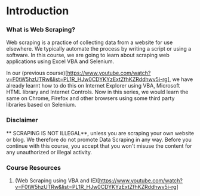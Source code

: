 # Introduction

### What is Web Scraping?
Web scraping is a practice of collecting data from a website for use elsewhere. We typically automate the process by writing a script or using a software. In this course, we are going to learn about scraping web applications using Excel VBA and Selenium. 

In our (previous course)[https://www.youtube.com/watch?v=F0tW5hzUTRw&list=PL1R_HJw0CDYKYzExtZfhKZRddhwv5i-rg], we have already learnt how to do this on Internet Explorer using VBA, Microsoft HTML library and Internet Controls. Now in this series, we would learn the same on Chrome, Firefox and other browsers using some third party libraries based on Selenium.


### Disclaimer
** SCRAPING IS NOT ILLEGAL**, unless you are scraping your own website or blog. We therefore do not promote Data Scraping in any way. Before you continue with this course, you accept that you won't misuse the content for any unauthorized or illegal activity.

### Course Resources

1. (Web Scraping using VBA and IE)[https://www.youtube.com/watch?v=F0tW5hzUTRw&list=PL1R_HJw0CDYKYzExtZfhKZRddhwv5i-rg]
